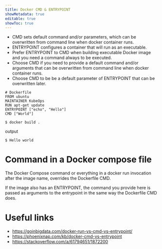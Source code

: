 ```yaml
---
title: Docker CMD & ENTRYPOINT
showMetadata: true
editable: true
showToc: true
---
```


- CMD sets default command and/or parameters, which can be overwritten from command line when docker container runs.
- ENTRYPOINT configures a container that will run as an executable.
- Prefer ENTRYPOINT to CMD when building executable Docker image and you need a command always to be executed.
- Choose CMD if you need to provide a default command and/or arguments that can be overwritten from command line when docker container runs.
- Choose CMD to be be a default parameter of ENTRYPOINT that can be overwritten later.

```
# Dockerfile
FROM ubuntu
MAINTAINER KubeOps
RUN apt-get update
ENTRYPOINT ["echo", "Hello"]
CMD ["World"]
```

```
$ docker build .
```
output
```
$ Hello world
```

# Command in a Docker compose file
The Docker Compose command or everything in a docker run invocation after the image name, overrides the Dockerfile CMD.

If the image also has an ENTRYPOINT, the command you provide here is passed as arguments to the entrypoint in the same way the Dockerfile CMD does.

# Useful links
- https://goinbigdata.com/docker-run-vs-cmd-vs-entrypoint/
- https://phoenixnap.com/kb/docker-cmd-vs-entrypoint
- https://stackoverflow.com/a/61794651/1872200
